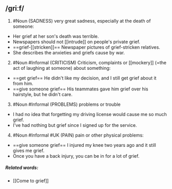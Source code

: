 ## /ɡriːf/
1. #Noun 
(SADNESS)
very great sadness, especially at the death of someone:

- Her grief at her son's death was terrible.
- Newspapers should not [[intrude]] on people's private grief.
- ==grief-[[stricken]]==
Newspaper pictures of grief-stricken relatives.
- She describes the anxieties and griefs cause by war.

2. #Noun #Informal 
(CRITICISM)
Criticism, complaints or [[mockery]] (=the act of laughing at someone) about something:

- ==get grief==
He didn't like my decision, and I still get grief about it from him.
- ==give someone grief==
His teammates gave him grief over his hairstyle, but he didn't care.

3. #Noun #Informal 
(PROBLEMS)
problems or trouble

- I had no idea that forgetting my driving license would cause me so much grief.
- I've had nothing but grief since I signed up for the service.

4. #Noun #Informal #UK
(PAIN)
pain or other physical problems:

- ==give someone grief==
I injured my knee two years ago and it still gives me grief.
- Once you have a back injury, you can be in for a lot of grief.


##### Related words:
- [[Come to grief]]
